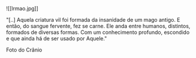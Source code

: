 ![[Irmao.jpg]]

"[..] Aquela criatura vil foi formada da insanidade de um mago antigo. E então, do sangue fervente, fez se carne. Ele anda entre humanos, distintos, formados de diversas formas. Com um conhecimento profundo, escondido e que ainda há de ser usado por Aquele."

Foto do Crânio